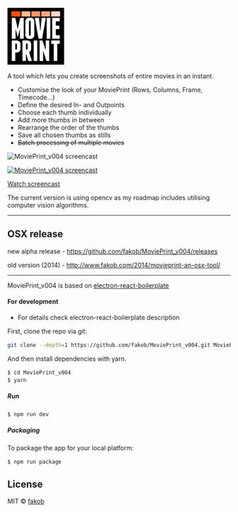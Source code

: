 ![MoviePrint](resources/icons/128x128.png)

A tool which lets you create screenshots of entire movies in an instant.
<br/>

* Customise the look of your MoviePrint (Rows, Columns, Frame, Timecode…)
* Define the desired In- and Outpoints
* Choose each thumb individually
* Add more thumbs in between
* Rearrange the order of the thumbs
* Save all chosen thumbs as stills
* ~~Batch processing of multiple movies~~

![MoviePrint_v004 screencast](http://movieprint.fakob.com/wp-content/uploads/2018/05/fakob_Showreel2014_v006.mp4_MoviePrint-copy-1.png)

[![MoviePrint_v004 screencast](http://img.youtube.com/vi/1lVYPiAgXzE/0.jpg)](http://www.youtube.com/watch?v=T-1lVYPiAgXzE)

[Watch screencast](http://www.youtube.com/watch?v=T-1lVYPiAgXzE)

The current version is using opencv as my roadmap includes utilising computer vision algorithms.

---
## OSX release
new alpha release - https://github.com/fakob/MoviePrint_v004/releases

old version (2014) - http://www.fakob.com/2014/movieprint-an-osx-tool/

---
MoviePrint_v004 is based on [electron-react-boilerplate](https://github.com/chentsulin/electron-react-boilerplate)

#### For development

* For details check electron-react-boilerplate description

First, clone the repo via git:

```bash
git clone --depth=1 https://github.com/fakob/MoviePrint_v004.git MoviePrint_v004
```

And then install dependencies with yarn.

```bash
$ cd MoviePrint_v004
$ yarn
```

##### Run

```bash
$ npm run dev
```

##### Packaging

To package the app for your local platform:

```bash
$ npm run package
```

## License
MIT © [fakob](https://github.com/fakob)
